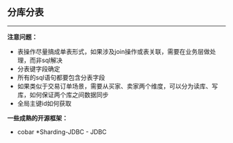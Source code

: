 ## 分库分表

---

**注意问题：**

*	表操作尽量搞成单表形式，如果涉及join操作或表关联，需要在业务层做处理，而非sql解决
*	分表键字段确定
*	所有的sql语句都要包含分表字段
*	如果类似于交易订单场景，需要从买家、卖家两个维度，可以分为读库、写库，如何保证两个库之间数据同步
*	全局主键id如何获取


**一些成熟的开源框架：**

*	cobar
*Sharding-JDBC - JDBC

